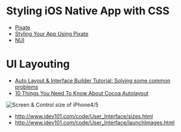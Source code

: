 Styling iOS Native App with CSS
======================================
- [Pixate](http://www.pixate.com/)
- [Styling Your App Using Pixate](http://www.appdesignvault.com/styling-your-app-using-pixate/)
- [NUI](https://github.com/tombenner/nui)


UI Layouting
============

- [Auto Layout & Interface Builder Tutorial: Solving some common problems](http://ideveloper.co/auto-layout-interface-builder-tutorial/)
- [10 Things You Need To Know About Cocoa Autolayout](http://oleb.net/blog/2013/03/things-you-need-to-know-about-cocoa-autolayout/)




![Screen & Control size of iPhone4/5](http://www.idev101.com/code/User_Interface/img/bothPhones.jpg)

- http://www.idev101.com/code/User_Interface/sizes.html
- http://www.idev101.com/code/User_Interface/launchImages.html

